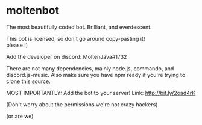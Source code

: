 # moltenbot
The most beautifully coded bot.  Brilliant, and everdescent.  

This bot is licensed, so don't go around copy-pasting it!  
please
:)

Add the developer on discord:  MoltenJava#1732

There are not many dependencies, mainly node.js, commando, and discord.js-music.  Also make sure you have npm ready if you're trying to clone this source.

MOST IMPORTANTLY:
Add the bot to your server! 
Link: http://bit.ly/2oad4rK

(Don't worry about the permissions we're not crazy hackers)








































(or are we)
